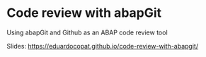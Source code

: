 # Code review with abapGit
Using abapGit and Github as an ABAP code review tool

Slides: https://eduardocopat.github.io/code-review-with-abapgit/
